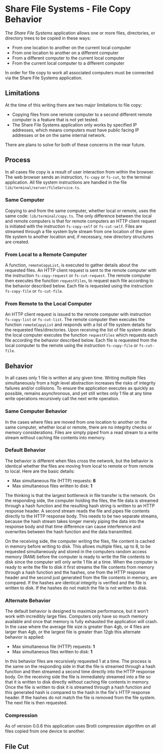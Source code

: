 <!-- documentation/file_copy - Notes on the flow control of file copy. -->

# Share File Systems - File Copy Behavior

The *Share File Systems* application allows one or more files, directories, or directory trees to be copied in these ways:
* From one location to another on the current local computer
* From one location to another on a different computer
* From a different computer to the current local computer
* From the current local computer to a different computer

In order for file copy to work all associated computers must be connected via the Share File Systems application.

## Limitations
At the time of this writing there are two major limitations to file copy:
* Copying files from one remote computer to a second different remote computer is a feature that is not yet tested.
* The Share File Systems application only works by specified IP addresses, which means computers must have public facing IP addresses or be on the same internal network.

There are plans to solve for both of these concerns in the near future.

## Process
In all cases file copy is a result of user interaction from within the browser.  The web browser sends an instruction, `fs-copy` or `fs-cut`, to the terminal application.  All file system instructions are handled in the file `lib/terminal/server/fileService.ts`.

### Same Computer
Copying to and from the same computer, whether local or remote, uses the same code: `lib/terminal/copy.ts`.  The only difference between the local and remote computers is that for remote computers an HTTP client request is initiated with the instruction `fs-copy-self` or `fs-cut-self`.  Files are streamed through a file system byte stream from one location of the given file system to another location and, if necessary, new directory structures are created.

### From Local to a Remote Computer
A function, `remoteCopyList`, is executed to gather details about the requested files.  An HTTP client request is sent to the remote computer with the instruction `fs-copy-request` or `fs-cut-request`.  The remote computer then executes the function `requestFiles`, to request each file according to the behavior described below.  Each file is requested using the instruction `fs-copy-file` or `fs-cut-file`.

### From Remote to the Local Computer
An HTTP client request is issued to the remote computer with instruction `fs-copy-list` or `fs-cut-list`.  The remote computer then executes the function `remoteCopyList` and responds with a list of file system details for the requested files/directories.  Upon receiving the list of file system details the local computer executes the function `requestFiles` which requests each file according the behavior described below.  Each file is requested from the local computer to the remote using the instruction `fs-copy-file` or `fs-cut-file`.

## Behavior
In all cases only 1 file is written at any given time.  Writing multiple files simultaneously from a high level abstraction increases the risks of integrity failures and/or collisions.  To ensure the application executes as quickly as possible, remains asynchronous, and yet still writes only 1 file at any time write operations recursively call the next write operation.

### Same Computer Behavior
In the cases where files are moved from one location to another on the same computer, whether local or remote, there are no integrity checks or memory considerations.  Files are simply piped from a read stream to a write stream without caching file contents into memory.

### Default Behavior
The behavior is different when files cross the network, but the behavior is identical whether the files are moving from local to remote or from remote to local.  Here are the basic details:
* Max simultaneous file (HTTP) requests: **8**
* Max simultaneous files written to disk: **1**

The thinking is that the largest bottleneck in file transfer is the network.  On the responding side, the computer holding the files, the file data is streamed through a hash function and the resulting hash string is written to an HTTP response header.  A second stream reads the file and pipes file contents directly to the HTTP response body.  This needs to be two separate streams, because the hash stream takes longer merely piping the data into the response body and that time difference can cause interference and overwrites between the hash function and the data transmitted.

On the receiving side, the computer writing the files, file content is cached in memory before writing to disk.  This allows multiple files, up to 8, to be requested simultaneously and stored in the computers random access memory (RAM) before the computer is ready to write the file contents to disk since the computer will only write 1 file at a time.  When the computer is ready to write the file to disk it first streams the file contents from memory through a hash function and the hashes, one from the HTTP response header and the second just generated from the file contents in memory, are compared.  If the hashes are identical integrity is verified and the file is written to disk.  If the hashes do not match the file is not written to disk.

### Alternate Behavior
The default behavior is designed to maximize performance, but it won't work with incredibly large files.  Computers only have so much memory available and once that memory is fully exhausted the application will crash.  In the case where the average file size is greater than 4gb, or 4 files are larger than 4gb, or the largest file is greater than 12gb this alternate behavior is applied:
* Max simultaneous file (HTTP) requests: **1**
* Max simultaneous files written to disk: **1**

In this behavior files are recursively requested 1 at a time.  The process is the same on the responding side in that the file is streamed through a hash function and then streamed a second time directly into the HTTP response body.  On the receiving side the file is immediately streamed into a file so that it is written to disk directly without caching file contents in memory.  Once the file is written to disk it is streamed through a hash function and this generated hash is compared to the hash in the file's HTTP response header.  If the hashes do not match the file is removed from the file system.  The next file is then requested.

### Compression
As of version 0.0.6 this application uses Brotli compression algorithm on all files copied from one device to another.

## File Cut